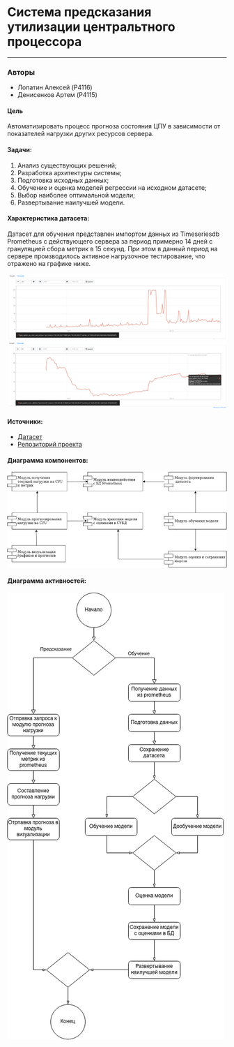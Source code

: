 # Система предсказания утилизации центральтного процессора
-------------
### Авторы
* Лопатин Алексей (P4116)
* Денисенков Артем (P4115)

#### Цель 

Автоматизировать процесс прогноза состояния ЦПУ в зависимости от показателей нагрузки других ресурсов сервера.

#### Задачи:
1.  Анализ существующих решений;
2.	Разработка архитектуры системы;
3.	Подготовка исходных данных;
4.	Обучение и оценка моделей регрессии на исходном датасете;
5.	Выбор наиболее оптимальной модели; 
6.	Развертывание наилучшей модели.

#### Характеристика датасета:
Датасет для обучения представлен импортом данных из Timeseriesdb  Prometheus с действующего сервера за период примерно 14 дней с грануляцией сбора метрик в 15 секунд. При этом в данный период на сервере производилось активное нагрузочное тестирование, что отражено на графике ниже.


![Рисунок 1. Значение утилизации CPU в датасете](./imgs/lab1-pic1.png)
![Рисунок 2. Значение утилизации Памяти в датасете](./imgs/lab1-pic2.png)

#### Источники:
* [Датасет](https://github.com/alexshovel/dataset/dataset.tar.gz)
* [Репозиторий проекта](https://github.com/alexshovel/cpu-utilization-prediction)

#### Диаграмма компонентов:

![Рисунок 3. Диаграмма компонентов](./imgs/lab2-pic3.png)


#### Диаграмма активностей:

![Рисунок 4. Диаграмма активностей](./imgs/lab2-pic4.png)